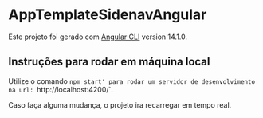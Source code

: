 # AppTemplateSidenavAngular

Este projeto foi gerado com [Angular CLI](https://github.com/angular/angular-cli) version 14.1.0.

## Instruções para rodar em máquina local
Utilize o comando `npm start' para rodar um servidor de desenvolvimento na url: `http://localhost:4200/`.

Caso faça alguma mudança, o projeto ira recarregar em tempo real.
